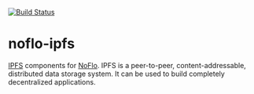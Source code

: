 [![Build Status](https://travis-ci.org/noflo/noflo-ipfs.svg?branch=master)](https://travis-ci.org/noflo/noflo-ipfs)
# noflo-ipfs

[IPFS](https://ipfs.io/) components for [NoFlo](http://noflojs.org).
IPFS is a peer-to-peer, content-addressable, distributed data storage system.
It can be used to build completely decentralized applications.
